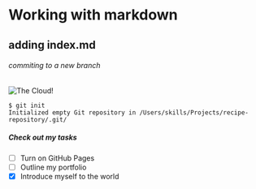 # Working with markdown
## adding index.md
###### commiting to a new branch

![The Cloud!](https://www.ringcentral.com/gb/en/blog/wp-content/uploads/2020/12/public-cloud.png.webp)

```
$ git init
Initialized empty Git repository in /Users/skills/Projects/recipe-repository/.git/
```
##### Check out my tasks
- [ ] Turn on GitHub Pages
- [ ] Outline my portfolio
- [x] Introduce myself to the world
